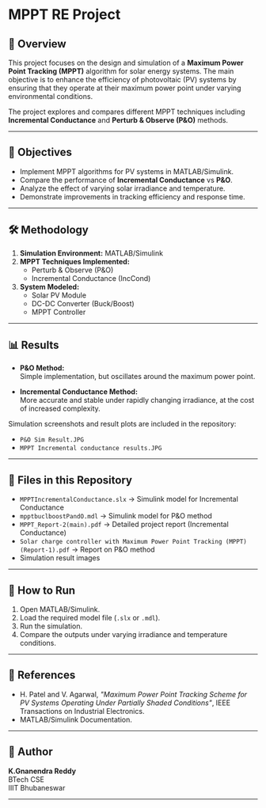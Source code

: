 # MPPT RE Project

## 📌 Overview
This project focuses on the design and simulation of a **Maximum Power Point Tracking (MPPT)** algorithm for solar energy systems. The main objective is to enhance the efficiency of photovoltaic (PV) systems by ensuring that they operate at their maximum power point under varying environmental conditions.

The project explores and compares different MPPT techniques including **Incremental Conductance** and **Perturb & Observe (P&O)** methods.

---

## 🎯 Objectives
- Implement MPPT algorithms for PV systems in MATLAB/Simulink.
- Compare the performance of **Incremental Conductance** vs **P&O**.
- Analyze the effect of varying solar irradiance and temperature.
- Demonstrate improvements in tracking efficiency and response time.

---

## 🛠️ Methodology
1. **Simulation Environment:** MATLAB/Simulink
2. **MPPT Techniques Implemented:**
   - Perturb & Observe (P&O)
   - Incremental Conductance (IncCond)
3. **System Modeled:**
   - Solar PV Module
   - DC-DC Converter (Buck/Boost)
   - MPPT Controller

---

## 📊 Results
- **P&O Method:**  
  Simple implementation, but oscillates around the maximum power point.  

- **Incremental Conductance Method:**  
  More accurate and stable under rapidly changing irradiance, at the cost of increased complexity.  

Simulation screenshots and result plots are included in the repository:
- `P&O Sim Result.JPG`
- `MPPT Incremental conductance results.JPG`

---

## 📂 Files in this Repository
- `MPPTIncrementalConductance.slx` → Simulink model for Incremental Conductance  
- `mpptbuclboostPandO.mdl` → Simulink model for P&O method  
- `MPPT_Report-2(main).pdf` → Detailed project report (Incremental Conductance)  
- `Solar charge controller with Maximum Power Point Tracking (MPPT)(Report-1).pdf` → Report on P&O method  
- Simulation result images  

---

## 🚀 How to Run
1. Open MATLAB/Simulink.  
2. Load the required model file (`.slx` or `.mdl`).  
3. Run the simulation.  
4. Compare the outputs under varying irradiance and temperature conditions.  

---

## 📖 References
- H. Patel and V. Agarwal, *"Maximum Power Point Tracking Scheme for PV Systems Operating Under Partially Shaded Conditions"*, IEEE Transactions on Industrial Electronics.  
- MATLAB/Simulink Documentation.  

---

## 👤 Author
**K.Gnanendra Reddy**  
BTech CSE  
IIIT Bhubaneswar  

---
